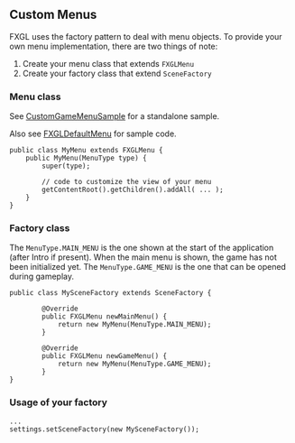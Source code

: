 ## Custom Menus

FXGL uses the factory pattern to deal with menu objects.
To provide your own menu implementation, there are two things of note:

1. Create your menu class that extends `FXGLMenu`
2. Create your factory class that extend `SceneFactory`

### Menu class

See [CustomGameMenuSample](https://github.com/AlmasB/FXGL/blob/dev/fxgl-samples/src/main/java/intermediate/CustomGameMenuSample.java) for a standalone sample.

Also see [FXGLDefaultMenu](https://github.com/AlmasB/FXGL/blob/release/fxgl/src/main/kotlin/com/almasb/fxgl/app/scene/FXGLDefaultMenu.kt) for sample code.

```
public class MyMenu extends FXGLMenu {
    public MyMenu(MenuType type) {
        super(type);

        // code to customize the view of your menu
        getContentRoot().getChildren().addAll( ... );
    }
}
```

### Factory class

The `MenuType.MAIN_MENU` is the one shown at the start of the application (after Intro if present). When the main menu is shown, the game has not been initialized yet. The `MenuType.GAME_MENU` is the one that can be opened during gameplay.

```
public class MySceneFactory extends SceneFactory {

        @Override
        public FXGLMenu newMainMenu() {
            return new MyMenu(MenuType.MAIN_MENU);
        }

        @Override
        public FXGLMenu newGameMenu() {
            return new MyMenu(MenuType.GAME_MENU);
        }
}
```

### Usage of your factory

```
...
settings.setSceneFactory(new MySceneFactory());
```